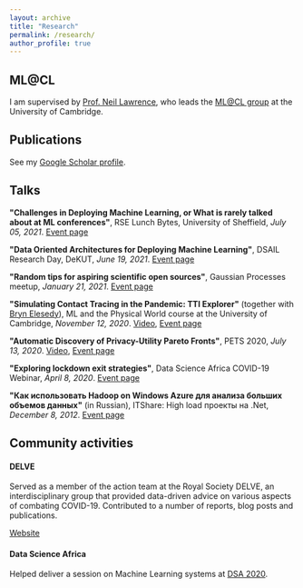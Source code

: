 ```yaml
---
layout: archive
title: "Research"
permalink: /research/
author_profile: true
---
```


## ML@CL

I am supervised by [Prof. Neil Lawrence](http://inverseprobability.com/), who leads the [ML@CL group](https://mlatcl.github.io/) at the University of Cambridge.

## Publications
See my [Google Scholar profile](https://scholar.google.com/citations?user=kHd55IQAAAAJ&hl=en).

## Talks

__"Challenges in Deploying Machine Learning, or What is rarely talked about at ML conferences"__, RSE Lunch Bytes, University of Sheffield, _July 05, 2021_. [Event page](https://rse.shef.ac.uk/events/lunchbytes-2021-07-05.html)

__"Data Oriented Architectures for Deploying Machine Learning"__, DSAIL Research Day, DeKUT, _June 19, 2021_. [Event page](https://dekut-dsail.github.io/news.html)

__"Random tips for aspiring scientific open sources"__, Gaussian Processes meetup, _January 21, 2021_. [Event page](https://www.meetup.com/gaussian-processes-cambridge/events/274362655/)

__"Simulating Contact Tracing in the Pandemic: TTI Explorer"__ (together with [Bryn Elesedy](https://bryn.ai/)), ML and the Physical World course at the University of Cambridge, _November 12, 2020_. [Video](https://www.youtube.com/watch?v=Ghcs4O_aH44), [Event page](https://mlatcl.github.io/mlphysical/special_topics/06-01-tti-explorer.html)

__"Automatic Discovery of Privacy-Utility Pareto Fronts"__, PETS 2020, _July 13, 2020_. [Video](https://www.youtube.com/watch?v=N6V2jGDBUDo), [Event page](https://sites.events.concordia.ca/sites/pets2020/en/pets2020/items/12)

__"Exploring lockdown exit strategies"__, Data Science Africa COVID-19 Webinar, _April 8, 2020_. [Event page](http://www.datascienceafrica.org/covid19/)

__"Как использовать Hadoop on Windows Azure для анализа больших объемов данных"__ (in Russian), ITShare: High load проекты на .Net, _December 8, 2012_. [Event page](https://events.dev.by/it_share-only-net-only-hardcore)

## Community activities

#### DELVE

Served as a member of the action team at the Royal Society DELVE, an interdisciplinary group that provided data-driven advice on various aspects of combating COVID-19. Contributed to a number of reports, blog posts and publications.

[Website](https://rs-delve.github.io/)

#### Data Science Africa

Helped deliver a session on Machine Learning systems at [DSA 2020](http://www.datascienceafrica.org/dsa2020kampala/).
